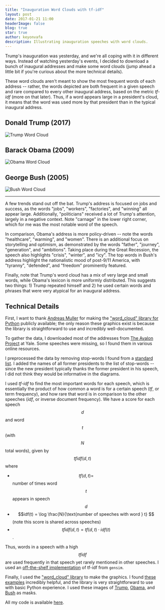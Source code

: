 ```yaml
---
title: "Inauguration Word Clouds with tf-idf"
layout: post
date: 2017-01-21 11:00
headerImage: false
blog: true
star: true
author: keyonvafa
description: Illustrating inauguration speeches with word clouds.
---
```


Trump's inauguration was yesterday, and we're all coping with it in different ways. Instead of watching yesterday's events, I decided to download a bunch of inaugural addresses and make some word clouds (jump ahead a little bit if you're curious about the more technical details).

These word clouds aren't meant to show the most frequent words of each address -- rather, the words depicted are both frequent in a given speech and rare compared to every other inaugural address, based on the metric _tf-idf_ (more on that later). Thus, if a word appears large in a president's cloud, it means that the word was used more by that president than in the typical inaugural address.

## Donald Trump (2017)

![Trump Word Cloud]({{site.base_url}}/assets/images/inauguration_wordclouds_blog/trump_wordcloud_2017.png)

## Barack Obama (2009)

![Obama Word Cloud]({{site.base_url}}/assets/images/inauguration_wordclouds_blog/obama_wordcloud_2009.png)

## George Bush (2005)

![Bush Word Cloud]({{site.base_url}}/assets/images/inauguration_wordclouds_blog/bush_wordcloud_2005.png)

---

A few trends stand out off the bat. Trump's address is focused on jobs and success, as the words "jobs", "workers", "factories", and "winning" all appear large. Additionally, "politicians" received a lot of Trump's attention, largely in a negative context. Note "carnage" in the lower right corner, which for me was the most notable word of the speech. 

In comparison, Obama's address is more policy-driven -- note the words "healthcare", "warming", and "women". There is an additional focus on storytelling and optimism, as demonstrated by the words "father", "journey", "generation", and "ambitions". Taking place during the Great Recession, the speech also highlights "crisis", "winter", and "icy". The top words in Bush's address highlight the nationalistic mood of post-9/11 America, with "tyranny", "defended", and "freedom" prominently featured. 

Finally, note that Trump's word cloud has a mix of very large and small words, while Obama's lexicon is more uniformly distributed. This suggests two things: 1) Trump repeated himself and 2) he used certain words and phrases that were very atypical for an inaugural address.

## Technical Details

First, I want to thank <a href='http://amueller.github.io/'>Andreas Muller</a> for making the <a href='https://github.com/amueller/word_cloud'>"word_cloud" library for Python</a> publicly available; the only reason these graphics exist is because the library is straightforward to use and incredibly well-documented. 

To gather the data, I downloaded most of the addresses from <a href='http://avalon.law.yale.edu/subject_menus/inaug.asp'> The Avalon Project</a> at Yale. Some speeches were missing, so I found them in various online resources.

I preprocessed the data by removing stop-words I found from a <a href='https://pypi.python.org/pypi/stop-words'>standard list</a>. I added the names of all former presidents to the list of stop-words -- since the new president typically thanks the former president in his speech, I did not think they would be informative in the diagrams. 

I used _tf-idf_ to find the most important words for each speech, which is essentially the product of how common a word is for a certain speech (_tf_, or term frequency), and how rare that word is in comparison to the other speeches (_idf_, or inverse document frequency). We have a score for each speech $$d$$ and word $$t$$ (with $$N$$ total words), given by $$tfidf(d,t)$$ where

* $$tf(d,t) = $$ number of times word $$t$$ appears in speech $$d$$
* $$idf(t) = \log \frac{N}{\text{number of speeches with word } t} $$ (note this score is shared across speeches)
* $$tfidf(d,t) = tf(d,t) \cdot idf(t)$$.

Thus, words in a speech with a high $$tfidf$$ are used frequently in that speech yet rarely mentioned in other speeches. I used an <a href='https://radimrehurek.com/gensim/models/tfidfmodel.html'>off-the-shelf implementation<a/> of tf-idf from `gensim`.

Finally, I used the <a href='https://github.com/amueller/word_cloud'>"word_cloud" library</a> to make the graphics. I found <a href='https://github.com/amueller/word_cloud/blob/master/examples/colored.py'>these</a> <a href='https://github.com/amueller/word_cloud/blob/master/examples/a_new_hope.py'>examples</a> incredibly helpful, and the library is very straightforward to use with basic Python experience. I used these images of <a href='https://img1.etsystatic.com/140/0/6522319/il_fullxfull.990448319_izew.jpg'>Trump</a>, <a href='https://tmillan1.files.wordpress.com/2012/03/nobackgroundobama.png'>Obama</a>, and <a href='https://lhhs.neocities.org/georgebush.png'>Bush</a> as masks. 

All my code is available <a href='https://github.com/keyonvafa/inaugural-wordclouds'>here</a>. 



